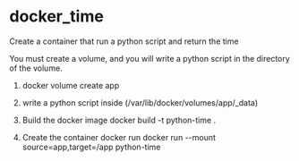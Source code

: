 # docker_time
Create a container that run a python script and return the time

You must create a volume, and you will write a python script in the directory
of the volume.

1) docker volume create app

2) write a python script inside (/var/lib/docker/volumes/app/_data)

3) Build the docker image
   docker build -t python-time .

4) Create the container
   docker run docker run --mount source=app,target=/app python-time


